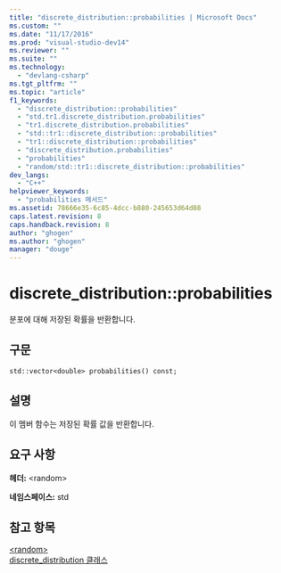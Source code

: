 ```yaml
---
title: "discrete_distribution::probabilities | Microsoft Docs"
ms.custom: ""
ms.date: "11/17/2016"
ms.prod: "visual-studio-dev14"
ms.reviewer: ""
ms.suite: ""
ms.technology: 
  - "devlang-csharp"
ms.tgt_pltfrm: ""
ms.topic: "article"
f1_keywords: 
  - "discrete_distribution::probabilities"
  - "std.tr1.discrete_distribution.probabilities"
  - "tr1.discrete_distribution.probabilities"
  - "std::tr1::discrete_distribution::probabilities"
  - "tr1::discrete_distribution::probabilities"
  - "discrete_distribution.probabilities"
  - "probabilities"
  - "random/std::tr1::discrete_distribution::probabilities"
dev_langs: 
  - "C++"
helpviewer_keywords: 
  - "probabilities 메서드"
ms.assetid: 78666e35-6c85-4dcc-b880-245653d64d08
caps.latest.revision: 8
caps.handback.revision: 8
author: "ghogen"
ms.author: "ghogen"
manager: "douge"
---
```

# discrete_distribution::probabilities
분포에 대해 저장된 확률을 반환합니다.  
  
## 구문  
  
```  
std::vector<double> probabilities() const;  
```  
  
## 설명  
 이 멤버 함수는 저장된 확률 값을 반환합니다.  
  
## 요구 사항  
 **헤더:** \<random\>  
  
 **네임스페이스:** std  
  
## 참고 항목  
 [\<random\>](../Topic/%3Crandom%3E.md)   
 [discrete\_distribution 클래스](/visual-cpp/standard-library/discrete-distribution-class)